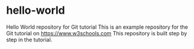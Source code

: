 # hello-world
Hello World repository for Git tutorial
This is an example repository for the Git tutorial on
https://www.w3schools.com
This repository is built step by step in the tutorial.